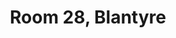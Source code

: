 ---
basin: 'No'
cudn: true
floor: First
grade: 1
images:
- /room_database/images/blantyre/blant_28_1.jpg
living_room: 'No'
location: Blantyre
name: '28'
network: Wired and Wireless
title: Room 28,  Blantyre
---